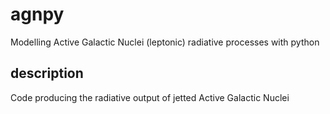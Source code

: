 # agnpy
Modelling Active Galactic Nuclei (leptonic) radiative processes with python

## description
Code producing the radiative output of jetted Active Galactic Nuclei

